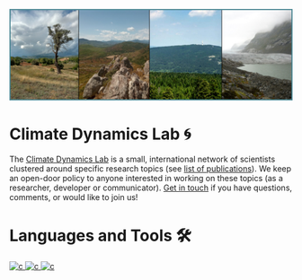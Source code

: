![logo](banner.jpg)

# Climate Dynamics Lab 🌀
The [Climate Dynamics Lab](https://mutz.science/) is a small, international network of scientists clustered around specific research topics (see [list of publications](https://mutz.science/res/pub.html)). We keep an open-door policy to anyone interested in working on these topics (as a researcher, developer or communicator). [Get in touch](mailto:sebastian@mutz.science) if you have questions, comments, or would like to join us!

# Languages and Tools 🛠
<p align="left"> 
<a href="https://fortran-lang.org/" target="_blank" rel="noreferrer"> <img src="https://cdn.jsdelivr.net/gh/devicons/devicon@latest/icons/fortran/fortran-original.svg" alt="c" width="32" height="32"/> </a>
<a href="https://fpm.fortran-lang.org/index.html" target="_blank" rel="noreferrer"> <img src="https://fpm.fortran-lang.org/_images/fpm-logo-color.svg" alt="c" width="32" height="32"/> </a>  
<a href="https://www.python.org/" target="_blank" rel="noreferrer"> <img src="https://cdn.jsdelivr.net/gh/devicons/devicon@latest/icons/python/python-original.svg" alt="c" width="32" height="32"/> </a>
</p>                 

<!--
Here are some ideas to get you started:

- 🔭 I’m currently working on ...
- 🌱 I’m currently learning ...
- 👯 I’m looking to collaborate on ...
- 🤔 I’m looking for help with ...
- 💬 Ask me about ...
- 📫 How to reach me: ...
- 😄 Pronouns: ...
- ⚡ Fun fact: ...
-->
